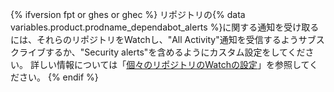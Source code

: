 {% ifversion fpt or ghes or ghec %}
リポジトリの{% data variables.product.prodname_dependabot_alerts %}に関する通知を受け取るには、それらのリポジトリをWatchし、"All Activity"通知を受信するようサブスクライブするか、"Security alerts"を含めるようにカスタム設定をしてください。 詳しい情報については「[個々のリポジトリのWatchの設定](/github/managing-subscriptions-and-notifications-on-github/setting-up-notifications/configuring-notifications#configuring-your-watch-settings-for-an-individual-repository)」を参照してください。
{% endif %}
